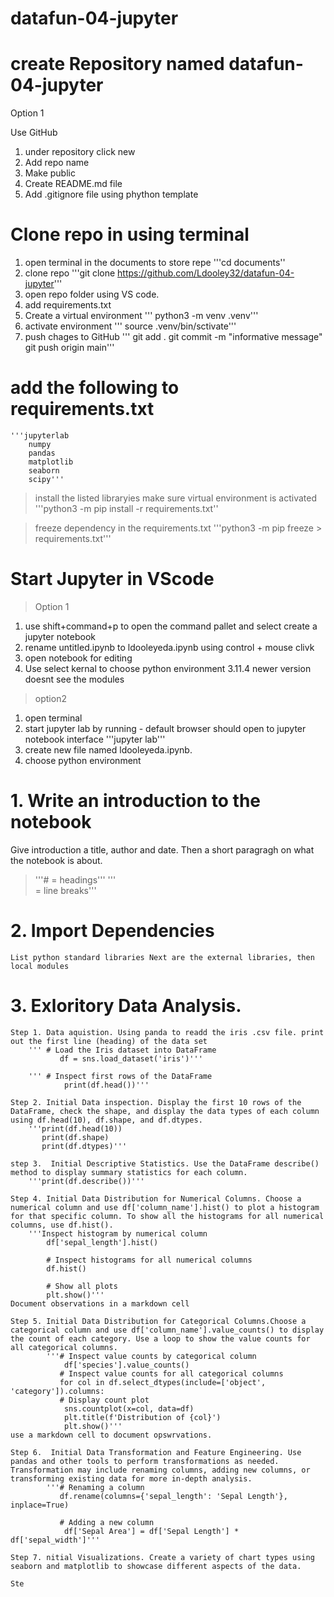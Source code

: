 # datafun-04-jupyter

# create Repository named datafun-04-jupyter

Option 1

Use GitHub 
1. under repository click new
2. Add repo name
3. Make public 
4. Create README.md file 
5. Add .gitignore file using phython template

# Clone repo in using terminal 
1. open terminal in the documents to store repe
    '''cd documents''
2. clone repo 
    '''git clone https://github.com/Ldooley32/datafun-04-jupyter'''
3. open repo folder using VS code.
4. add requirements.txt
5. Create a virtual environment
    ''' python3 -m venv .venv'''
6. activate environment
    ''' source .venv/bin/sctivate'''
7. push chages to GitHub
    ''' git add .
        git commit -m "informative message"
        git push origin main'''

# add the following to requirements.txt
    '''jupyterlab 
        numpy 
        pandas
        matplotlib 
        seaborn 
        scipy'''
>install the listed libraryies make sure virtual environment is activated
    '''python3 -m pip install -r requirements.txt''

>freeze dependency in the requirements.txt
    '''python3 -m pip freeze > requirements.txt'''

# Start Jupyter in VScode
> Option 1
1. use shift+command+p to open the command pallet and select create a jupyter notebook 
2. rename untitled.ipynb to ldooleyeda.ipynb using control + mouse clivk
3. open notebook for editing
4. Use select kernal to choose python environment 3.11.4 newer version doesnt see the modules 

>option2
1. open terminal 
2. start jupyter lab by running - default browser should open to jupyter notebook interface
    '''jupyter lab'''
1.  create new file named ldooleyeda.ipynb.
2.  choose python environment


# 1. Write an introduction to the notebook  
Give introduction a title, author and date. Then a short paragragh on what the notebook is about.
 > '''# = headings''' 
 > ''' <br> = line breaks''' 

# 2. Import Dependencies  
    List python standard libraries Next are the external libraries, then local modules 

# 3. Exloritory Data Analysis.
    Step 1. Data aquistion. Using panda to readd the iris .csv file. print out the first line (heading) of the data set
        ''' # Load the Iris dataset into DataFrame
               df = sns.load_dataset('iris')'''

        ''' # Inspect first rows of the DataFrame
                print(df.head())'''

    Step 2. Initial Data inspection. Display the first 10 rows of the DataFrame, check the shape, and display the data types of each column using df.head(10), df.shape, and df.dtypes.
        '''print(df.head(10))
           print(df.shape)
           print(df.dtypes)'''
    
    step 3.  Initial Descriptive Statistics. Use the DataFrame describe() method to display summary statistics for each column.
        '''print(df.describe())'''

    Step 4. Initial Data Distribution for Numerical Columns. Choose a numerical column and use df['column_name'].hist() to plot a histogram for that specific column. To show all the histograms for all numerical columns, use df.hist().
        '''Inspect histogram by numerical column
            df['sepal_length'].hist()

            # Inspect histograms for all numerical columns
            df.hist()

            # Show all plots
            plt.show()'''
    Document observations in a markdown cell

    Step 5. Initial Data Distribution for Categorical Columns.Choose a categorical column and use df['column_name'].value_counts() to display the count of each category. Use a loop to show the value counts for all categorical columns.
            '''# Inspect value counts by categorical column
                df['species'].value_counts()
               # Inspect value counts for all categorical columns
               for col in df.select_dtypes(include=['object', 'category']).columns:
               # Display count plot
                sns.countplot(x=col, data=df)
                plt.title(f'Distribution of {col}')
                plt.show()'''
    use a markdown cell to document opswrvations.

    Step 6.  Initial Data Transformation and Feature Engineering. Use pandas and other tools to perform transformations as needed. Transformation may include renaming columns, adding new columns, or transforming existing data for more in-depth analysis.
            '''# Renaming a column
               df.rename(columns={'sepal_length': 'Sepal Length'}, inplace=True)

               # Adding a new column
                df['Sepal Area'] = df['Sepal Length'] * df['sepal_width']'''

    Step 7. nitial Visualizations. Create a variety of chart types using seaborn and matplotlib to showcase different aspects of the data. 

    Ste


    







